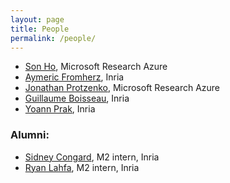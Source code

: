 ```yaml
---
layout: page
title: People
permalink: /people/
---
```


* [Son Ho](sonho.fr), Microsoft Research Azure
* [Aymeric Fromherz](aymericfromherz.github.io), Inria
* [Jonathan Protzenko](jonathan.protzenko.fr), Microsoft Research Azure
* [Guillaume Boisseau](https://github.com/Nadrieril), Inria
* [Yoann Prak](https://github.com/EschericHya), Inria

### Alumni:
* [Sidney Congard](https://dwarfobserver.github.io/), M2 intern, Inria
* [Ryan Lahfa](ryan.lahfa.xyz), M2 intern, Inria

